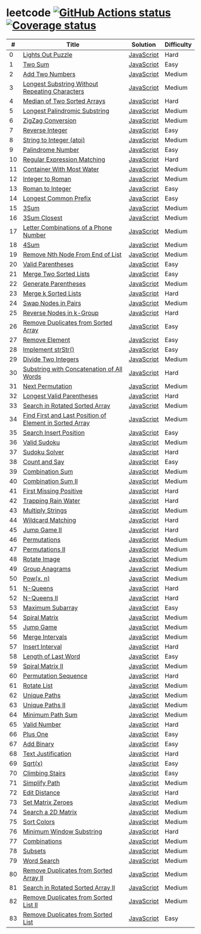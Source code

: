 # leetcode [![GitHub Actions status](https://github.com/acgotaku/leetcode/workflows/unit-test/badge.svg)](https://github.com/acgotaku/leetcode/actions) [![Coverage status](https://codecov.io/gh/acgotaku/leetcode/branch/master/graphs/badge.svg)](https://codecov.io/gh/acgotaku/leetcode/branch/master)

| #   | Title                                                                                                                                             | Solution                                                                                                                           | Difficulty |
| --- | ------------------------------------------------------------------------------------------------------------------------------------------------- | ---------------------------------------------------------------------------------------------------------------------------------- | ---------- |
| 0   | [Lights Out Puzzle](http://mathworld.wolfram.com/LightsOutPuzzle.html)                                                                            | [JavaScript](./algorithms/javascript/000.lightsOut/solveLightsOut.js)                                                              | Hard       |
| 1   | [Two Sum](https://leetcode.com/problems/two-sum/description/)                                                                                     | [JavaScript](./algorithms/javascript/001.twoSum/twoSum.js)                                                                         | Easy       |
| 2   | [Add Two Numbers](https://leetcode.com/problems/add-two-numbers/description/)                                                                     | [JavaScript](./algorithms/javascript/002.addTwoNumbers/addTwoNumbers.js)                                                           | Medium     |
| 3   | [Longest Substring Without Repeating Characters](https://leetcode.com/problems/longest-substring-without-repeating-characters/description/)       | [JavaScript](./algorithms/javascript/003.longestSubstringWithoutRepeatingCharacters/longestSubstringWithoutRepeatingCharacters.js) | Medium     |
| 4   | [Median of Two Sorted Arrays](https://leetcode.com/problems/median-of-two-sorted-arrays/description/)                                             | [JavaScript](./algorithms/javascript/004.medianOfTwoSortedArrays/medianOfTwoSortedArrays.js)                                       | Hard       |
| 5   | [Longest Palindromic Substring](https://leetcode.com/problems/longest-palindromic-substring/description/)                                         | [JavaScript](./algorithms/javascript/005.longestPalindromicSubstring/longestPalindromicSubstring.js)                               | Medium     |
| 6   | [ZigZag Conversion](https://leetcode.com/problems/zigzag-conversion/description)                                                                  | [JavaScript](./algorithms/javascript/006.zigZagConversion/zigZagConversion.js)                                                     | Medium     |
| 7   | [Reverse Integer](https://leetcode.com/problems/reverse-integer/description/)                                                                     | [JavaScript](./algorithms/javascript/007.reverseInteger/reverseInteger.js)                                                         | Easy       |
| 8   | [String to Integer (atoi)](https://leetcode.com/problems/string-to-integer-atoi/description/)                                                     | [JavaScript](./algorithms/javascript/008.stringToIntegerAtoi/stringToIntegerAtoi.js)                                               | Medium     |
| 9   | [Palindrome Number](https://leetcode.com/problems/palindrome-number/description/)                                                                 | [JavaScript](./algorithms/javascript/009.palindromeNumber/palindromeNumber.js)                                                     | Easy       |
| 10  | [Regular Expression Matching](https://leetcode.com/problems/regular-expression-matching/description/)                                             | [JavaScript](./algorithms/javascript/010.regularExpressionMatching/regularExpressionMatching.js)                                   | Hard       |
| 11  | [Container With Most Water](https://leetcode.com/problems/container-with-most-water/description/)                                                 | [JavaScript](./algorithms/javascript/011.containerWithMostWater/containerWithMostWater.js)                                         | Medium     |
| 12  | [Integer to Roman](https://leetcode.com/problems/integer-to-roman/description/)                                                                   | [JavaScript](./algorithms/javascript/012.integerToRoman/integerToRoman.js)                                                         | Medium     |
| 13  | [Roman to Integer](https://leetcode.com/problems/roman-to-integer/description/)                                                                   | [JavaScript](./algorithms/javascript/013.romanToInteger/romanToInteger.js)                                                         | Easy       |
| 14  | [Longest Common Prefix](https://leetcode.com/problems/longest-common-prefix/description/)                                                         | [JavaScript](./algorithms/javascript/014.longestCommonPrefix/longestCommonPrefix.js)                                               | Easy       |
| 15  | [3Sum](https://leetcode.com/problems/3sum/description/)                                                                                           | [JavaScript](./algorithms/javascript/015.3Sum/3Sum.js)                                                                             | Medium     |
| 16  | [3Sum Closest](https://leetcode.com/problems/3sum-closest/description/)                                                                           | [JavaScript](./algorithms/javascript/016.3SumClosest/3SumClosest.js)                                                               | Medium     |
| 17  | [Letter Combinations of a Phone Number](https://leetcode.com/problems/letter-combinations-of-a-phone-number/description/)                         | [JavaScript](./algorithms/javascript/017.letterCombinationsOfAPhoneNumber/letterCombinationsOfAPhoneNumber.js)                     | Medium     |
| 18  | [4Sum](https://leetcode.com/problems/4sum/description/)                                                                                           | [JavaScript](./algorithms/javascript/018.4Sum/4Sum.js)                                                                             | Medium     |
| 19  | [Remove Nth Node From End of List](https://leetcode.com/problems/remove-nth-node-from-end-of-list/description/)                                   | [JavaScript](./algorithms/javascript/019.removeNthNodeFromEndOfList/removeNthNodeFromEndOfList.js)                                 | Medium     |
| 20  | [Valid Parentheses](https://leetcode.com/problems/valid-parentheses/description/)                                                                 | [JavaScript](./algorithms/javascript/020.validParentheses/validParentheses.js)                                                     | Easy       |
| 21  | [Merge Two Sorted Lists](https://leetcode.com/problems/merge-two-sorted-lists/description/)                                                       | [JavaScript](./algorithms/javascript/021.mergeTwoSortedList/mergeTwoSortedList.js)                                                 | Easy       |
| 22  | [Generate Parentheses](https://leetcode.com/problems/generate-parentheses/description/)                                                           | [JavaScript](./algorithms/javascript/022.generateParentheses/generateParentheses.js)                                               | Medium     |
| 23  | [Merge k Sorted Lists](https://leetcode.com/problems/merge-k-sorted-lists/description/)                                                           | [JavaScript](./algorithms/javascript/023.mergeKSortedLists/mergeKSortedLists.js)                                                   | Hard       |
| 24  | [Swap Nodes in Pairs](https://leetcode.com/problems/swap-nodes-in-pairs/description/)                                                             | [JavaScript](./algorithms/javascript/024.swapNodesInPairs/swapNodesInPairs.js)                                                     | Medium     |
| 25  | [Reverse Nodes in k-Group](https://leetcode.com/problems/reverse-nodes-in-k-group/description/)                                                   | [JavaScript](./algorithms/javascript/025.reverseNodesInkGroup/reverseNodesInKGroup.js)                                             | Hard       |
| 26  | [Remove Duplicates from Sorted Array](https://leetcode.com/problems/remove-duplicates-from-sorted-array/description/)                             | [JavaScript](./algorithms/javascript/026.removeDuplicatesFromSortedArray/removeDuplicatesFromSortedArray.js)                       | Easy       |
| 27  | [Remove Element](https://leetcode.com/problems/remove-element/description/)                                                                       | [JavaScript](./algorithms/javascript/027.removeElement/removeElement.js)                                                           | Easy       |
| 28  | [Implement strStr()](https://leetcode.com/problems/implement-strstr/description/)                                                                 | [JavaScript](./algorithms/javascript/028.strStr/strStr.js)                                                                         | Easy       |
| 29  | [Divide Two Integers](https://leetcode.com/problems/divide-two-integers/description/)                                                             | [JavaScript](./algorithms/javascript/029.divideTwoInt/divideTwoInt.js)                                                             | Medium     |
| 30  | [Substring with Concatenation of All Words](https://leetcode.com/problems/substring-with-concatenation-of-all-words/description/)                 | [JavaScript](./algorithms/javascript/030.substringWithConcatenationOfAllWords/substringWithConcatenationOfAllWords.js)             | Hard       |
| 31  | [Next Permutation](https://leetcode.com/problems/next-permutation/description/)                                                                   | [JavaScript](./algorithms/javascript/031.nextPermutation/nextPermutation.js)                                                       | Medium     |
| 32  | [Longest Valid Parentheses](https://leetcode.com/problems/longest-valid-parentheses/description/)                                                 | [JavaScript](./algorithms/javascript/032.longestValidParentheses/longestValidParentheses.js)                                       | Hard       |
| 33  | [Search in Rotated Sorted Array](https://leetcode.com/problems/search-in-rotated-sorted-array/description/)                                       | [JavaScript](./algorithms/javascript/033.searchInRotatedSortedArray/searchInRotatedSortedArray.js)                                 | Medium     |
| 34  | [Find First and Last Position of Element in Sorted Array](https://leetcode.com/problems/find-first-and-last-position-of-element-in-sorted-array/) | [JavaScript](./algorithms/javascript/034.searchForRange/searchForRange.js)                                                         | Medium     |
| 35  | [Search Insert Position](https://leetcode.com/problems/search-insert-position/description/)                                                       | [JavaScript](./algorithms/javascript/035.searchInsertPosition/searchInsert.js)                                                     | Easy       |
| 36  | [Valid Sudoku](https://leetcode.com/problems/valid-sudoku/description/)                                                                           | [JavaScript](./algorithms/javascript/036.validSudoku/validSudoku.js)                                                               | Medium     |
| 37  | [Sudoku Solver](https://leetcode.com/problems/sudoku-solver/description/)                                                                         | [JavaScript](./algorithms/javascript/037.sudokuSolver/sudokuSolver.js)                                                             | Hard       |
| 38  | [Count and Say](https://leetcode.com/problems/count-and-say/description/)                                                                         | [JavaScript](./algorithms/javascript/038.countAndSay/countAndSay.js)                                                               | Easy       |
| 39  | [Combination Sum](https://leetcode.com/problems/combination-sum/description/)                                                                     | [JavaScript](./algorithms/javascript/039.combinationSum/combinationSum.js)                                                         | Medium     |
| 40  | [Combination Sum II](https://leetcode.com/problems/combination-sum-ii/description/)                                                               | [JavaScript](./algorithms/javascript/040.combinationSum.II/combinationSum.II.js)                                                   | Medium     |
| 41  | [First Missing Positive](https://leetcode.com/problems/first-missing-positive/description/)                                                       | [JavaScript](./algorithms/javascript/041.firstMissingPositive/firstMissingPositive.js)                                             | Hard       |
| 42  | [Trapping Rain Water](https://leetcode.com/problems/trapping-rain-water/description/)                                                             | [JavaScript](./algorithms/javascript/042.trappingRainWater/trappingRainWater.js)                                                   | Hard       |
| 43  | [Multiply Strings](https://leetcode.com/problems/multiply-strings/description/)                                                                   | [JavaScript](./algorithms/javascript/043.multiplyStrings/multiplyStrings.js)                                                       | Medium     |
| 44  | [Wildcard Matching](https://leetcode.com/problems/wildcard-matching/description/)                                                                 | [JavaScript](./algorithms/javascript/044.wildcardMatching/wildcardMatching.js)                                                     | Hard       |
| 45  | [Jump Game II](https://leetcode.com/problems/jump-game-ii/description/)                                                                           | [JavaScript](./algorithms/javascript/045.jumpGame.II/jumpGame.II.js)                                                               | Hard       |
| 46  | [Permutations](https://leetcode.com/problems/permutations/description/)                                                                           | [JavaScript](./algorithms/javascript/046.permutations/permutations.js)                                                             | Medium     |
| 47  | [Permutations II](https://leetcode.com/problems/permutations-ii/description/)                                                                     | [JavaScript](./algorithms/javascript/047.permutations.II/permutations.II.js)                                                       | Medium     |
| 48  | [Rotate Image](https://leetcode.com/problems/rotate-image/description/)                                                                           | [JavaScript](./algorithms/javascript/048.rotateImage/rotateImage.js)                                                               | Medium     |
| 49  | [Group Anagrams](https://leetcode.com/problems/group-anagrams/description/)                                                                       | [JavaScript](./algorithms/javascript/049.groupAnagrams/groupAnagrams.js)                                                           | Medium     |
| 50  | [Pow(x, n)](https://leetcode.com/problems/powx-n/description/)                                                                                    | [JavaScript](./algorithms/javascript/050.pow/pow.js)                                                                               | Medium     |
| 51  | [N-Queens](https://leetcode.com/problems/n-queens/description/)                                                                                   | [JavaScript](./algorithms/javascript/051.nQueuens/nQueuens.js)                                                                     | Hard       |
| 52  | [N-Queens II](https://leetcode.com/problems/n-queens-ii/description/)                                                                             | [JavaScript](./algorithms/javascript/052.nQueuens.II/nQueuens.II.js)                                                               | Hard       |
| 53  | [Maximum Subarray](https://leetcode.com/problems/maximum-subarray/description/)                                                                   | [JavaScript](./algorithms/javascript/053.maximumSubArray/maximumSubArray.js)                                                       | Easy       |
| 54  | [Spiral Matrix](https://leetcode.com/problems/spiral-matrix/description/)                                                                         | [JavaScript](./algorithms/javascript/054.spiralMatrix/spiralMatrix.js)                                                             | Medium     |
| 55  | [Jump Game](https://leetcode.com/problems/jump-game/description/)                                                                                 | [JavaScript](./algorithms/javascript/055.jumpGame/jumpGame.js)                                                                     | Medium     |
| 56  | [Merge Intervals](https://leetcode.com/problems/merge-intervals/description/)                                                                     | [JavaScript](./algorithms/javascript/056.mergeIntervals/mergeIntervals.js)                                                         | Medium     |
| 57  | [Insert Interval](https://leetcode.com/problems/insert-interval/)                                                                                 | [JavaScript](./algorithms/javascript/057.insertInterval/insertInterval.js)                                                         | Hard       |
| 58  | [Length of Last Word](https://leetcode.com/problems/length-of-last-word/description/)                                                             | [JavaScript](./algorithms/javascript/058.lengthOfLastWord/lengthOfLastWord.js)                                                     | Easy       |
| 59  | [Spiral Matrix II](https://leetcode.com/problems/spiral-matrix-ii/description/)                                                                   | [JavaScript](./algorithms/javascript/059.spiralMatrix.II/spiralMatrix.II.js)                                                       | Medium     |
| 60  | [Permutation Sequence](https://leetcode.com/problems/permutation-sequence/description/)                                                           | [JavaScript](./algorithms/javascript/060.permutationSequence/permutationSequence.js)                                               | Hard       |
| 61  | [Rotate List](https://leetcode.com/problems/rotate-list/)                                                                                         | [JavaScript](./algorithms/javascript/061.rotateList/rotateList.js)                                                                 | Medium     |
| 62  | [Unique Paths](https://leetcode.com/problems/unique-paths/)                                                                                       | [JavaScript](./algorithms/javascript/062.uniquePaths/uniquePaths.js)                                                               | Medium     |
| 63  | [Unique Paths II](https://leetcode.com/problems/unique-paths-ii/)                                                                                 | [JavaScript](./algorithms/javascript/063.uniquePaths.II/uniquePaths.II.js)                                                         | Medium     |
| 64  | [Minimum Path Sum](https://leetcode.com/problems/minimum-path-sum/)                                                                               | [JavaScript](./algorithms/javascript/064.minimumPathSum/minimumPathSum.js)                                                         | Medium     |
| 65  | [Valid Number](https://leetcode.com/problems/valid-number/)                                                                                       | [JavaScript](./algorithms/javascript/065.validNumber/validNumber.js)                                                               | Hard       |
| 66  | [Plus One](https://leetcode.com/problems/plus-one/)                                                                                               | [JavaScript](./algorithms/javascript/066.plusOne/plusOne.js)                                                                       | Easy       |
| 67  | [Add Binary](https://leetcode.com/problems/add-binary/)                                                                                           | [JavaScript](./algorithms/javascript/067.addBinary/addBinary.js)                                                                   | Easy       |
| 68  | [Text Justification](https://leetcode.com/problems/text-justification/)                                                                           | [JavaScript](./algorithms/javascript/068.textJustification/textJustification.js)                                                   | Hard       |
| 69  | [Sqrt(x)](https://leetcode.com/problems/sqrtx/)                                                                                                   | [JavaScript](./algorithms/javascript/069.sqrt/sqrt.js)                                                                             | Easy       |
| 70  | [Climbing Stairs](https://leetcode.com/problems/climbing-stairs/)                                                                                 | [JavaScript](./algorithms/javascript/070.climbStairs/climbStairs.js)                                                               | Easy       |
| 71  | [Simplify Path](https://leetcode.com/problems/simplify-path/)                                                                                     | [JavaScript](./algorithms/javascript/071.simplifyPath/simplifyPath.js)                                                             | Medium     |
| 72  | [Edit Distance](https://leetcode.com/problems/edit-distance/)                                                                                     | [JavaScript](./algorithms/javascript/072.editDistance/editDistance.js)                                                             | Hard       |
| 73  | [Set Matrix Zeroes](https://leetcode.com/problems/set-matrix-zeroes/)                                                                             | [JavaScript](./algorithms/javascript/073.setMatrixZeroes/setMatrixZeroes.js)                                                       | Medium     |
| 74  | [Search a 2D Matrix](https://leetcode.com/problems/search-a-2d-matrix/)                                                                           | [JavaScript](./algorithms/javascript/074.search2DMatrix/search2DMatrix.js)                                                         | Medium     |
| 75  | [Sort Colors](https://leetcode.com/problems/sort-colors/)                                                                                         | [JavaScript](./algorithms/javascript/075.sortColors/sortColors.js)                                                                 | Medium     |
| 76  | [Minimum Window Substring](https://leetcode.com/problems/minimum-window-substring/)                                                               | [JavaScript](./algorithms/javascript/076.minimumWindowSubstring/minimumWindowSubstring.js)                                         | Hard       |
| 77  | [Combinations](https://leetcode.com/problems/combinations/)                                                                                       | [JavaScript](./algorithms/javascript/077.combinations/combinations.js)                                                             | Medium     |
| 78  | [Subsets](https://leetcode.com/problems/subsets/)                                                                                                 | [JavaScript](./algorithms/javascript/078.subsets/subsets.js)                                                                       | Medium     |
| 79  | [Word Search](https://leetcode.com/problems/word-search/)                                                                                         | [JavaScript](./algorithms/javascript/079.wordSearch/wordSearch.js)                                                                 | Medium     |
| 80  | [Remove Duplicates from Sorted Array II](https://leetcode.com/problems/remove-duplicates-from-sorted-array-ii/)                                   | [JavaScript](./algorithms/javascript/080.removeDuplicatesFromSortedArray.II/removeDuplicatesFromSortedArray.II.js)                 | Medium     |
| 81  | [Search in Rotated Sorted Array II](https://leetcode.com/problems/search-in-rotated-sorted-array-ii/)                                             | [JavaScript](./algorithms/javascript/081.searchInRotatedSortedArray.II/searchInRotatedSortedArray.II.js)                           | Medium     |
| 82  | [Remove Duplicates from Sorted List II](https://leetcode.com/problems/remove-duplicates-from-sorted-list-ii/)                                     | [JavaScript](./algorithms/javascript/082.removeDuplicatesFromSortedList.II/removeDuplicatesFromSortedList.II.js)                   | Medium     |
| 83  | [Remove Duplicates from Sorted List](https://leetcode.com/problems/remove-duplicates-from-sorted-list/)                                           | [JavaScript](./algorithms/javascript/083.removeDuplicatesFromSortedList/removeDuplicatesFromSortedList.js)                         | Easy       |

